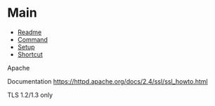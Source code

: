 # Main
* [Readme](./readme.md)
* [Command](./command.md)
* [Setup](#Index)
* [Shortcut](./shortcut.md)

Apache

Documentation
https://httpd.apache.org/docs/2.4/ssl/ssl_howto.html

TLS 1.2/1.3 only

